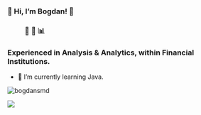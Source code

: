 ### 👋 Hi, I’m Bogdan! 🥔  
### &nbsp; &nbsp; &nbsp; &nbsp; &nbsp; :snake: :panda_face: :bar_chart:
### Experienced in Analysis & Analytics, within Financial Institutions.
- 🌱 I’m currently learning Java.

<p align="left">
  <img src="https://komarev.com/ghpvc/?username=bogdansmd&label=Profile%20views&color=0e75b6&style=flat" alt="bogdansmd" />
</p>
<p alight="left">
  <img src="https://github-readme-stats.vercel.app/api/top-langs/?username=bogdansmd_count=5&theme=tokyonight"/>
</p>

<!---
bogdansmd/bogdansmd is a ✨ special ✨ repository because its `README.md` (this file) appears on your GitHub profile.
You can click the Preview link to take a look at your changes.
--->

